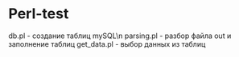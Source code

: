 # Perl-test
db.pl - создание таблиц mySQL\n
parsing.pl - разбор файла out и заполнение таблиц
get_data.pl - выбор данных из таблиц

